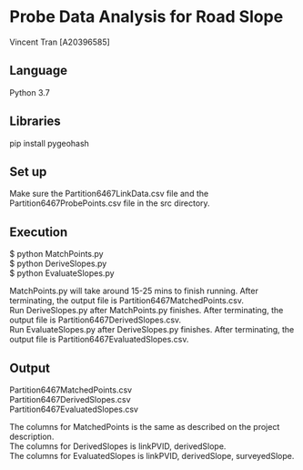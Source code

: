 # Probe Data Analysis for Road Slope  
Vincent Tran [A20396585]  

## Language

Python 3.7  


## Libraries

pip install pygeohash


## Set up

Make sure the Partition6467LinkData.csv file and the Partition6467ProbePoints.csv file in the src directory.


## Execution

$ python MatchPoints.py  
$ python DeriveSlopes.py  
$ python EvaluateSlopes.py  

MatchPoints.py will take around 15-25 mins to finish running. After terminating, the output file is Partition6467MatchedPoints.csv.  
Run DeriveSlopes.py after MatchPoints.py finishes. After terminating, the output file is Partition6467DerivedSlopes.csv.  
Run EvaluateSlopes.py after DeriveSlopes.py finishes. After terminating, the output file is Partition6467EvaluatedSlopes.csv.  


## Output

Partition6467MatchedPoints.csv  
Partition6467DerivedSlopes.csv  
Partition6467EvaluatedSlopes.csv  

The columns for MatchedPoints is the same as described on the project description.  
The columns for DerivedSlopes is linkPVID, derivedSlope.  
The columns for EvaluatedSlopes is linkPVID, derivedSlope, surveyedSlope.  